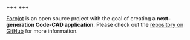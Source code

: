 +++
+++

[Fornjot][GitHub] is an open source project with the goal of creating a **next-generation Code-CAD application**. Please check out the [repository on GitHub][GitHub] for more information.

[GitHub]: https://github.com/hannobraun/Fornjot
